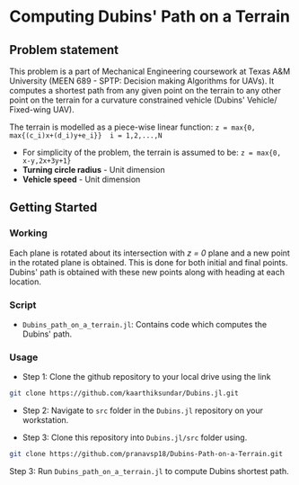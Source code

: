 # Computing Dubins' Path on a Terrain

## Problem statement
This problem is a part of Mechanical Engineering coursework at Texas A&M University (MEEN 689 - SPTP: Decision making Algorithms for UAVs). It computes a shortest path from any given point on the terrain to any other point on the terrain for a curvature constrained vehicle (Dubins' Vehicle/ Fixed-wing UAV).

The terrain is modelled as a piece-wise linear function: `z = max{0, max{(c_i)x+(d_i)y+e_i}}  i = 1,2,...,N`

- For simplicity of the problem, the terrain is assumed to be: `z = max{0, x-y,2x+3y+1}`
- **Turning circle radius** - Unit dimension
- **Vehicle speed** - Unit dimension

## Getting Started

### Working

Each plane is rotated about its intersection with *z = 0* plane and a new point in the rotated plane is obtained. This is done for both initial and final points. Dubins' path is obtained with these new points along with heading at each location.

### Script

- `Dubins_path_on_a_terrain.jl`: Contains code which computes the Dubins' path.

### Usage

- Step 1: Clone the github repository to your local drive using the link 

```bash
git clone https://github.com/kaarthiksundar/Dubins.jl.git
```

- Step 2: Navigate to `src` folder in the `Dubins.jl` repository on your workstation.

- Step 3: Clone this repository into `Dubins.jl/src` folder using.

```bash
git clone https://github.com/pranavsp18/Dubins-Path-on-a-Terrain.git
```

Step 3: Run `Dubins_path_on_a_terrain.jl` to compute Dubins shortest path.
